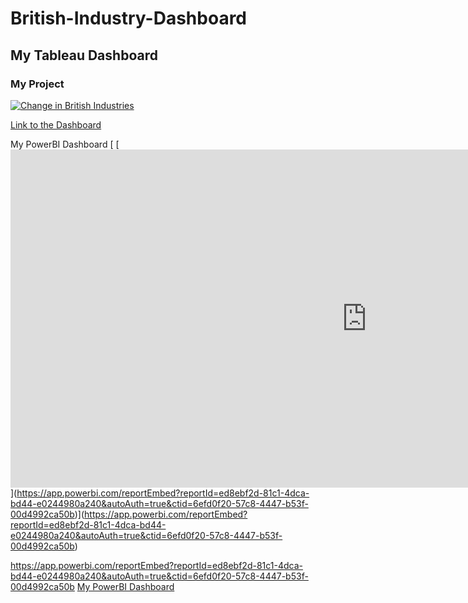 # British-Industry-Dashboard

## My Tableau Dashboard
### My Project

<div class='tableauPlaceholder' id='viz1681392524599' style='position: relative'><noscript><a href='#'><img alt='Change in British Industries ' src='https:&#47;&#47;public.tableau.com&#47;static&#47;images&#47;Ch&#47;ChangeinBritishIndustries_16787953758650&#47;ChangeinBritishIndustries&#47;1_rss.png' style='border: none' /></a></noscript><object class='tableauViz'  style='display:none;'><param name='host_url' value='https%3A%2F%2Fpublic.tableau.com%2F' /> <param name='embed_code_version' value='3' /> <param name='site_root' value='' /><param name='name' value='ChangeinBritishIndustries_16787953758650&#47;ChangeinBritishIndustries' /><param name='tabs' value='no' /><param name='toolbar' value='yes' /><param name='static_image' value='https:&#47;&#47;public.tableau.com&#47;static&#47;images&#47;Ch&#47;ChangeinBritishIndustries_16787953758650&#47;ChangeinBritishIndustries&#47;1.png' /> <param name='animate_transition' value='yes' /><param name='display_static_image' value='yes' /><param name='display_spinner' value='yes' /><param name='display_overlay' value='yes' /><param name='display_count' value='yes' /><param name='language' value='en-GB' /></object></div>                

[Link to the Dashboard](https://public.tableau.com/views/ChangeinBritishIndustries_16787953758650/ChangeinBritishIndustries?:language=en-GB&:display_count=n&:origin=viz_share_link)


My PowerBI Dashboard
[
[[<iframe title="1st dashboard" width="1140" height="541.25" src="https://app.powerbi.com/reportEmbed?reportId=ed8ebf2d-81c1-4dca-bd44-e0244980a240&autoAuth=true&ctid=6efd0f20-57c8-4447-b53f-00d4992ca50b" frameborder="0" allowFullScreen="true"></iframe>](https://app.powerbi.com/reportEmbed?reportId=ed8ebf2d-81c1-4dca-bd44-e0244980a240&autoAuth=true&ctid=6efd0f20-57c8-4447-b53f-00d4992ca50b)](https://app.powerbi.com/reportEmbed?reportId=ed8ebf2d-81c1-4dca-bd44-e0244980a240&autoAuth=true&ctid=6efd0f20-57c8-4447-b53f-00d4992ca50b)](https://app.powerbi.com/reportEmbed?reportId=ed8ebf2d-81c1-4dca-bd44-e0244980a240&autoAuth=true&ctid=6efd0f20-57c8-4447-b53f-00d4992ca50b)

https://app.powerbi.com/reportEmbed?reportId=ed8ebf2d-81c1-4dca-bd44-e0244980a240&autoAuth=true&ctid=6efd0f20-57c8-4447-b53f-00d4992ca50b
[My PowerBI Dashboard](https://app.powerbi.com/links/Pz2YLaZHbf?ctid=6efd0f20-57c8-4447-b53f-00d4992ca50b&pbi_source=linkShare)
